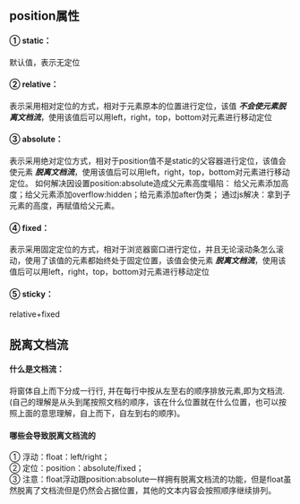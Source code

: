 ## position属性
#### **① static**：
默认值，表示无定位
#### **② relative**：
表示采用相对定位的方式，相对于元素原本的位置进行定位，该值 ***不会使元素脱离文档流***，使用该值后可以用left，right，top，bottom对元素进行移动定位
#### **③ absolute**：
表示采用绝对定位方式，相对于position值不是static的父容器进行定位，该值会使元素 ***脱离文档流***，使用该值后可以用left，right，top，bottom对元素进行移动定位。
如何解决因设置position:absolute造成父元素高度塌陷：
给父元素添加高度；给父元素添加overflow:hidden；给元素添加after伪类；
通过js解决：拿到子元素的高度，再赋值给父元素。
#### **④ fixed**：
表示采用固定定位的方式，相对于浏览器窗口进行定位，并且无论滚动条怎么滚动，使用了该值的元素都始终处于固定位置，该值会使元素 ***脱离文档流***，使用该值后可以用left，right，top，bottom对元素进行移动定位
#### **⑤ sticky**：
relative+fixed

## 脱离文档流
#### 什么是文档流：
将窗体自上而下分成一行行, 并在每行中按从左至右的顺序排放元素,即为文档流.(自己的理解是从头到尾按照文档的顺序，该在什么位置就在什么位置，也可以按照上面的意思理解，自上而下，自左到右的顺序)。

#### 哪些会导致脱离文档流的
① 浮动：float：left/right；<br/>
② 定位：position：absolute/fixed；<br/>
③ 注意：float浮动跟position:absolute一样拥有脱离文档流的功能，但是float虽然脱离了文档流但是仍然会占据位置，其他的文本内容会按照顺序继续排列。

<vssue :options="{locale:'zh'}"/>